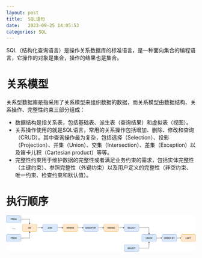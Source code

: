 ```yaml
---
layout: post
title:  SQL语句
date:   2023-09-25 14:05:53
categories: SQL
---
```


SQL（结构化查询语言）是操作关系数据库的标准语言，是一种面向集合的编程语言，它操作的对象是集合，操作的结果也是集合。

# 关系模型

关系型数据库是指采用了关系模型来组织数据的数据，而关系模型由数据结构、关系操作、完整性约束三部分组成：

* 数据结构是指关系表，包括基础表、派生表（查询结果）和虚拟表（视图）。
* 关系操作使用的就是SQL语言，常用的关系操作包括增加、删除、修改和查询（CRUD）。其中查询操作最为复杂，包括选择（Selection）、投影（Projection）、并集（Union）、交集（Intersection）、差集（Exception）以及笛卡儿积（Cartesian product）等等。
* 完整性约束用于维护数据的完整性或者满足业务约束的需求，包括实体完整性（主键约束）、参照完整性（外键约束）以及用户定义的完整性（非空约束、唯一约束、检查约束和默认值）。


# 执行顺序


![SQL 关键字执行顺序](image/sql_order.png)




